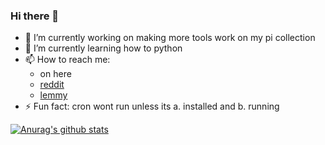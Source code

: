 ### Hi there 👋

- 🔭 I’m currently working on making more tools work on my pi collection
- 🌱 I’m currently learning how to python
- 📫 How to reach me:
  - on here 
  - [reddit](https://www.reddit.com/user/mhzawadi)
  - [lemmy](https://lemmy.horwood.cloud/u/mhzawadi)
- ⚡ Fun fact: cron wont run unless its a. installed and b. running

[![Anurag's github stats](https://github-readme-stats.vercel.app/api?username=mhzawadi)](https://github.com/anuraghazra/github-readme-stats)
<!--
**mhzawadi/mhzawadi** is a ✨ _special_ ✨ repository because its `README.md` (this file) appears on your GitHub profile.

Here are some ideas to get you started:

- 🔭 I’m currently working on ...
- 🌱 I’m currently learning ...
- 👯 I’m looking to collaborate on ...
- 🤔 I’m looking for help with ...
- 💬 Ask me about ...
- 📫 How to reach me: ...
- 😄 Pronouns: ...
- ⚡ Fun fact: ...
-->
